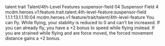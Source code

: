 <ability>
  <metadata>
    <class>talent</class>
    <feature_type>trait</feature_type>
    <file_dpath>Talent/4th-Level Features</file_dpath>
    <item_id>suspensor-field</item_id>
    <item_index>04</item_index>
    <item_name>Suspensor Field</item_name>
    <level>4</level>
    <scc>mcdm.heroes.v1:feature.trait.talent.4th-level-feature:suspensor-field</scc>
    <scdc>1.1.1:13.1.1.10:04</scdc>
    <source>mcdm.heroes.v1</source>
    <type>feature/trait/talent/4th-level-feature</type>
  </metadata>
  <effects>
    <effect type="mundane">You can fly. While flying, your stability is reduced to 0 and can&apos;t be increased. If you can already fly, you have a +2 bonus to speed while flying instead.
If you are strained while flying and are force moved, the forced movement distance gains a +2 bonus.</effect>
  </effects>
</ability>
